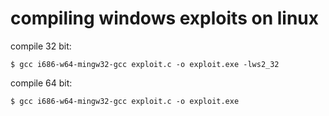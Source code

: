# compiling windows exploits on linux

compile 32 bit:

~~~
$ gcc i686-w64-mingw32-gcc exploit.c -o exploit.exe -lws2_32
~~~

compile 64 bit:

~~~
$ gcc i686-w64-mingw32-gcc exploit.c -o exploit.exe
~~~

